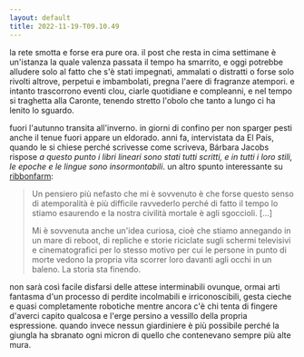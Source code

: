 ```yaml
---
layout: default
title: 2022-11-19-T09.10.49
---
```


la rete smotta e forse era pure ora. il post che resta in cima settimane è un'istanza la quale valenza passata il tempo ha smarrito, e oggi potrebbe alludere solo al fatto che s'è stati impegnati, ammalati o distratti o forse solo rivolti altrove, perpetui e imbambolati, pregna l'aere di fragranze atempori. e intanto trascorrono eventi clou, ciarle quotidiane e compleanni, e nel tempo si traghetta alla Caronte, tenendo stretto l'obolo che tanto a lungo ci ha lenito lo sguardo.

fuori l'autunno transita all'inverno. in giorni di confino per non sparger pesti anche il tenue fuori appare un eldorado. anni fa, intervistata da El País, quando le si chiese perché scrivesse come scriveva, Bárbara Jacobs rispose *a questo punto i libri lineari sono stati tutti scritti, e in tutti i loro stili, le epoche e le lingue sono insormontabili*. un altro spunto interessante su [ribbonfarm](https://www.ribbonfarm.com/2022/11/03/storytelling-end-times-tales/):

> Un pensiero più nefasto che mi è sovvenuto è che forse questo senso di atemporalità è più difficile ravvederlo perché di fatto il tempo lo stiamo esaurendo e la nostra civilità mortale è agli sgoccioli. [...]
> 
> Mi è sovvenuta anche un'idea curiosa, cioè che stiamo annegando in un mare di reboot, di repliche e storie riciclate sugli schermi televisivi e cinematografici per lo stesso motivo per cui le persone in punto di morte vedono la propria vita scorrer loro davanti agli occhi in un baleno. La storia sta finendo.

non sarà così facile disfarsi delle attese interminabili ovunque, ormai arti fantasma d'un processo di perdite incolmabili e irriconoscibili, gesta cieche e quasi completamente robotiche mentre ancora c'è chi tenta di fingere d'averci capito qualcosa e l'erge persino a vessillo della propria espressione. quando invece nessun giardiniere è più possibile perché la giungla ha sbranato ogni micron di quello che contenevano sempre più alte mura.

